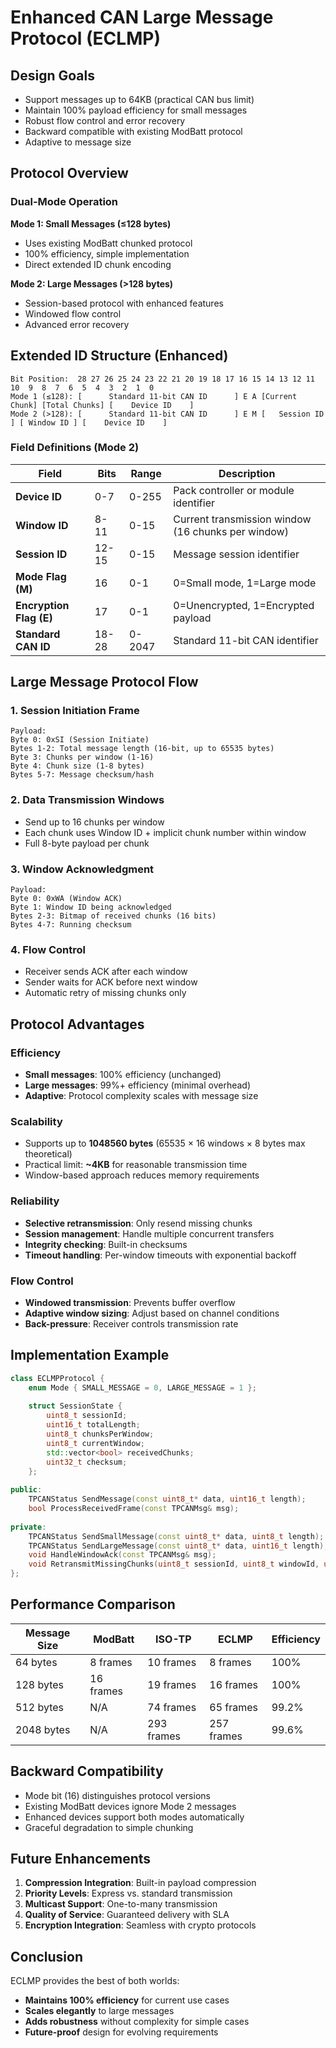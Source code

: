 # Enhanced CAN Large Message Protocol (ECLMP)

## Design Goals
- Support messages up to 64KB (practical CAN bus limit)
- Maintain 100% payload efficiency for small messages
- Robust flow control and error recovery
- Backward compatible with existing ModBatt protocol
- Adaptive to message size

## Protocol Overview

### Dual-Mode Operation

**Mode 1: Small Messages (≤128 bytes)**
- Uses existing ModBatt chunked protocol
- 100% efficiency, simple implementation
- Direct extended ID chunk encoding

**Mode 2: Large Messages (>128 bytes)**
- Session-based protocol with enhanced features
- Windowed flow control
- Advanced error recovery

## Extended ID Structure (Enhanced)

```
Bit Position:  28 27 26 25 24 23 22 21 20 19 18 17 16 15 14 13 12 11 10  9  8  7  6  5  4  3  2  1  0
Mode 1 (≤128): [      Standard 11-bit CAN ID      ] E A [Current Chunk] [Total Chunks] [    Device ID    ]
Mode 2 (>128): [      Standard 11-bit CAN ID      ] E M [   Session ID  ] [ Window ID ] [    Device ID    ]
```

### Field Definitions (Mode 2)

| Field | Bits | Range | Description |
|-------|------|-------|-------------|
| **Device ID** | 0-7 | 0-255 | Pack controller or module identifier |
| **Window ID** | 8-11 | 0-15 | Current transmission window (16 chunks per window) |
| **Session ID** | 12-15 | 0-15 | Message session identifier |
| **Mode Flag (M)** | 16 | 0-1 | 0=Small mode, 1=Large mode |
| **Encryption Flag (E)** | 17 | 0-1 | 0=Unencrypted, 1=Encrypted payload |
| **Standard CAN ID** | 18-28 | 0-2047 | Standard 11-bit CAN identifier |

## Large Message Protocol Flow

### 1. Session Initiation Frame
```
Payload:
Byte 0: 0xSI (Session Initiate)
Bytes 1-2: Total message length (16-bit, up to 65535 bytes)
Byte 3: Chunks per window (1-16)
Byte 4: Chunk size (1-8 bytes)
Bytes 5-7: Message checksum/hash
```

### 2. Data Transmission Windows
- Send up to 16 chunks per window
- Each chunk uses Window ID + implicit chunk number within window
- Full 8-byte payload per chunk

### 3. Window Acknowledgment
```
Payload:
Byte 0: 0xWA (Window ACK)
Byte 1: Window ID being acknowledged
Bytes 2-3: Bitmap of received chunks (16 bits)
Bytes 4-7: Running checksum
```

### 4. Flow Control
- Receiver sends ACK after each window
- Sender waits for ACK before next window
- Automatic retry of missing chunks only

## Protocol Advantages

### Efficiency
- **Small messages**: 100% efficiency (unchanged)
- **Large messages**: 99%+ efficiency (minimal overhead)
- **Adaptive**: Protocol complexity scales with message size

### Scalability
- Supports up to **1048560 bytes** (65535 × 16 windows × 8 bytes max theoretical)
- Practical limit: **~4KB** for reasonable transmission time
- Window-based approach reduces memory requirements

### Reliability
- **Selective retransmission**: Only resend missing chunks
- **Session management**: Handle multiple concurrent transfers
- **Integrity checking**: Built-in checksums
- **Timeout handling**: Per-window timeouts with exponential backoff

### Flow Control
- **Windowed transmission**: Prevents buffer overflow
- **Adaptive window sizing**: Adjust based on channel conditions
- **Back-pressure**: Receiver controls transmission rate

## Implementation Example

```cpp
class ECLMPProtocol {
    enum Mode { SMALL_MESSAGE = 0, LARGE_MESSAGE = 1 };
    
    struct SessionState {
        uint8_t sessionId;
        uint16_t totalLength;
        uint8_t chunksPerWindow;
        uint8_t currentWindow;
        std::vector<bool> receivedChunks;
        uint32_t checksum;
    };
    
public:
    TPCANStatus SendMessage(const uint8_t* data, uint16_t length);
    bool ProcessReceivedFrame(const TPCANMsg& msg);
    
private:
    TPCANStatus SendSmallMessage(const uint8_t* data, uint8_t length);
    TPCANStatus SendLargeMessage(const uint8_t* data, uint16_t length);
    void HandleWindowAck(const TPCANMsg& msg);
    void RetransmitMissingChunks(uint8_t sessionId, uint8_t windowId, uint16_t bitmap);
};
```

## Performance Comparison

| Message Size | ModBatt | ISO-TP | ECLMP | Efficiency |
|--------------|---------|---------|--------|------------|
| 64 bytes | 8 frames | 10 frames | 8 frames | 100% |
| 128 bytes | 16 frames | 19 frames | 16 frames | 100% |
| 512 bytes | N/A | 74 frames | 65 frames | 99.2% |
| 2048 bytes | N/A | 293 frames | 257 frames | 99.6% |

## Backward Compatibility

- Mode bit (16) distinguishes protocol versions
- Existing ModBatt devices ignore Mode 2 messages
- Enhanced devices support both modes automatically
- Graceful degradation to simple chunking

## Future Enhancements

1. **Compression Integration**: Built-in payload compression
2. **Priority Levels**: Express vs. standard transmission
3. **Multicast Support**: One-to-many transmission
4. **Quality of Service**: Guaranteed delivery with SLA
5. **Encryption Integration**: Seamless with crypto protocols

## Conclusion

ECLMP provides the best of both worlds:
- **Maintains 100% efficiency** for current use cases
- **Scales elegantly** to large messages
- **Adds robustness** without complexity for simple cases
- **Future-proof** design for evolving requirements